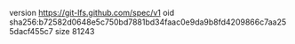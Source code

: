 version https://git-lfs.github.com/spec/v1
oid sha256:b72582d0648e5c750bd7881bd34faac0e9da9b8fd4209866c7aa255dacf455c7
size 81243
